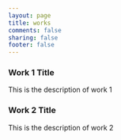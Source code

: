 ```yaml
---
layout: page
title: works
comments: false
sharing: false
footer: false
---
```


### Work 1 Title
This is the description of work 1

### Work 2 Title
This is the description of work 2
